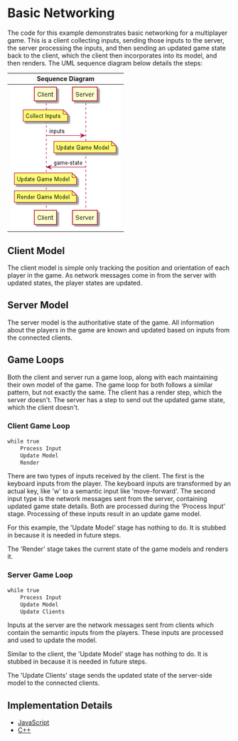 # Basic Networking

The code for this example demonstrates basic networking for a multiplayer game.  This is a client collecting inputs, sending those inputs to the server, the server processing the inputs, and then sending an updated game state back to the client, which the client then incorporates into its model, and then renders.  The UML sequence diagram below details the steps:

Sequence Diagram |
-----------------|
![Step 1 - Sequence](https://github.com/ProfPorkins/GameTech/blob/master/doc/Multiplayer/images/Step%201%20-%20Sequence.png) |

## Client Model

The client model is simple only tracking the position and orientation of each player in the game.  As network messages come in from the server with updated states, the player states are updated.

## Server Model

The server model is the authoritative state of the game.  All information about the players in the game are known and updated based on inputs from the connected clients.

## Game Loops

Both the client and server run a game loop, along with each maintaining their own model of the game.  The game loop for both follows a similar pattern, but not exactly the same.  The client has a render step, which the server doesn't.  The server has a step to send out the updated game state, which the client doesn't.

### Client Game Loop

    while true
        Process Input
        Update Model
        Render

There are two types of inputs received by the client.  The first is the keyboard inputs from the player.  The keyboard inputs are transformed by an actual key, like 'w' to a semantic input like 'move-forward'.  The second input type is the network messages sent from the server, containing updated game state details.  Both are processed during the 'Process Input' stage.  Processing of these inputs result in an update game model.

For this example, the 'Update Model' stage has nothing to do.  It is stubbed in because it is needed in future steps.

The 'Render' stage takes the current state of the game models and renders it.

### Server Game Loop

    while true
        Process Input
        Update Model
        Update Clients

Inputs at the server are the network messages sent from clients which contain the semantic inputs from the players.  These inputs are processed and used to update the model.

Similar to the client, the 'Update Model' stage has nothing to do.  It is stubbed in because it is needed in future steps.

The 'Update Clients' stage sends the updated state of the server-side model to the connected clients.

## Implementation Details

* [JavaScript](https://github.com/ProfPorkins/GameTech/tree/master/JavaScript/Multiplayer/Step%201%20-%20Basic)
* [C++](https://github.com/ProfPorkins/GameTech/tree/master/C%2B%2B/Multiplayer/Step%201%20-%20Basic)

